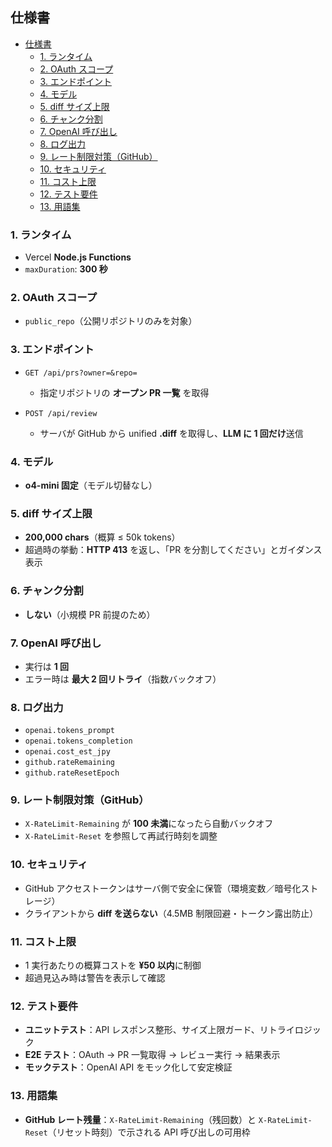 ## 仕様書

- [仕様書](#仕様書)
  - [1. ランタイム](#1-ランタイム)
  - [2. OAuth スコープ](#2-oauth-スコープ)
  - [3. エンドポイント](#3-エンドポイント)
  - [4. モデル](#4-モデル)
  - [5. diff サイズ上限](#5-diff-サイズ上限)
  - [6. チャンク分割](#6-チャンク分割)
  - [7. OpenAI 呼び出し](#7-openai-呼び出し)
  - [8. ログ出力](#8-ログ出力)
  - [9. レート制限対策（GitHub）](#9-レート制限対策github)
  - [10. セキュリティ](#10-セキュリティ)
  - [11. コスト上限](#11-コスト上限)
  - [12. テスト要件](#12-テスト要件)
  - [13. 用語集](#13-用語集)


### 1. ランタイム

* Vercel **Node.js Functions**
* `maxDuration`: **300 秒**

### 2. OAuth スコープ

* `public_repo`（公開リポジトリのみを対象）

### 3. エンドポイント

* `GET /api/prs?owner=&repo=`

  * 指定リポジトリの **オープン PR 一覧** を取得
* `POST /api/review`

  * サーバが GitHub から unified **.diff** を取得し、**LLM に 1 回だけ**送信

### 4. モデル

* **o4-mini 固定**（モデル切替なし）

### 5. diff サイズ上限

* **200,000 chars**（概算 ≤ 50k tokens）
* 超過時の挙動：**HTTP 413** を返し、「PR を分割してください」とガイダンス表示

### 6. チャンク分割

* **しない**（小規模 PR 前提のため）

### 7. OpenAI 呼び出し

* 実行は **1 回**
* エラー時は **最大 2 回リトライ**（指数バックオフ）

### 8. ログ出力

* `openai.tokens_prompt`
* `openai.tokens_completion`
* `openai.cost_est_jpy`
* `github.rateRemaining`
* `github.rateResetEpoch`

### 9. レート制限対策（GitHub）

* `X-RateLimit-Remaining` が **100 未満**になったら自動バックオフ
* `X-RateLimit-Reset` を参照して再試行時刻を調整

### 10. セキュリティ

* GitHub アクセストークンはサーバ側で安全に保管（環境変数／暗号化ストレージ）
* クライアントから **diff を送らない**（4.5MB 制限回避・トークン露出防止）

### 11. コスト上限

* 1 実行あたりの概算コストを **¥50 以内**に制御
* 超過見込み時は警告を表示して確認

### 12. テスト要件

* **ユニットテスト**：API レスポンス整形、サイズ上限ガード、リトライロジック
* **E2E テスト**：OAuth → PR 一覧取得 → レビュー実行 → 結果表示
* **モックテスト**：OpenAI API をモック化して安定検証

### 13. 用語集

* **GitHub レート残量**：`X-RateLimit-Remaining`（残回数）と `X-RateLimit-Reset`（リセット時刻）で示される API 呼び出しの可用枠
